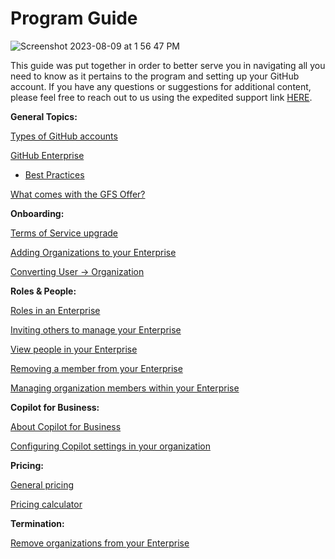 # Program Guide
![Screenshot 2023-08-09 at 1 56 47 PM](https://github.com/GitHub-for-Startups/Global-Repo/assets/104146251/be5cf99c-f3ac-4956-9152-d1ad9358356f)


This guide was put together in order to better serve you in navigating all you need to know as it pertains to the program and setting up your GitHub account. If you have any questions or suggestions for additional content, please feel free to reach out to us using the expedited support link [HERE](https://support.github.com/contact?tags=hh-github-for-startups).

**General Topics:**

[Types of GitHub accounts](https://docs.github.com/en/get-started/learning-about-github/types-of-github-accounts)

[GitHub Enterprise](https://docs.github.com/en/enterprise-cloud@latest/admin/overview/about-github-for-enterprises)

- [Best Practices](https://docs.github.com/en/enterprise-cloud@latest/admin/overview/best-practices-for-enterprises)

[What comes with the GFS Offer?](https://github.com/enterprise/startups)

**Onboarding:**

[Terms of Service upgrade](https://docs.github.com/en/organizations/managing-organization-settings/upgrading-to-the-corporate-terms-of-service)

[Adding Organizations to your Enterprise](https://docs.github.com/en/enterprise-cloud@latest/admin/user-management/managing-organizations-in-your-enterprise/adding-organizations-to-your-enterprise)

[Converting User → Organization](https://docs.github.com/en/account-and-profile/setting-up-and-managing-your-personal-account-on-github/managing-your-personal-account/converting-a-user-into-an-organization)

**Roles & People:**

[Roles in an Enterprise](https://docs.github.com/en/enterprise-cloud@latest/admin/user-management/managing-users-in-your-enterprise/roles-in-an-enterprise)

[Inviting others to manage your Enterprise](https://docs.github.com/en/enterprise-cloud@latest/admin/user-management/managing-users-in-your-enterprise/inviting-people-to-manage-your-enterprise)

[View people in your Enterprise](https://docs.github.com/en/enterprise-cloud@latest/admin/user-management/managing-users-in-your-enterprise/viewing-people-in-your-enterprise)

[Removing a member from your Enterprise](https://docs.github.com/en/enterprise-cloud@latest/admin/user-management/managing-users-in-your-enterprise/removing-a-member-from-your-enterprise)

[Managing organization members within your Enterprise](https://docs.github.com/en/enterprise-cloud@latest/admin/user-management/managing-users-in-your-enterprise/managing-organization-members-in-your-enterprise)

**Copilot for Business:**

[About Copilot for Business](https://docs.github.com/en/enterprise-cloud@latest/copilot/overview-of-github-copilot/about-github-copilot-for-business)

[Configuring Copilot settings in your organization](https://docs.github.com/en/enterprise-cloud@latest/copilot/configuring-github-copilot/configuring-github-copilot-settings-in-your-organization)

**Pricing:**

[General pricing](https://github.com/pricing)

[Pricing calculator](https://github.com/pricing/calculator?feature=actions)

**Termination:**

[Remove organizations from your Enterprise](https://docs.github.com/en/enterprise-cloud@latest/admin/user-management/managing-organizations-in-your-enterprise/removing-organizations-from-your-enterprise)
